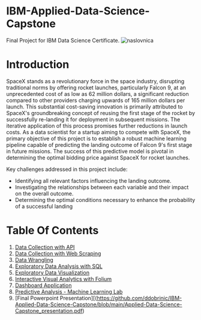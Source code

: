 # IBM-Applied-Data-Science-Capstone
Final Project for IBM Data Science Certificate.
![naslovnica](https://github.com/ddobrinic/IBM-Applied-Data-Science-Capstone/assets/28016367/e632200c-8f08-4187-8b11-fe9559446b84)

# Introduction
SpaceX stands as a revolutionary force in the space industry, disrupting traditional norms by offering rocket launches, particularly Falcon 9, at an unprecedented cost of as low as 62 million dollars, a significant reduction compared to other providers charging upwards of 165 million dollars per launch. This substantial cost-saving innovation is primarily attributed to SpaceX's groundbreaking concept of reusing the first stage of the rocket by successfully re-landing it for deployment in subsequent missions. The iterative application of this process promises further reductions in launch costs.
As a data scientist for a startup aiming to compete with SpaceX, the primary objective of this project is to establish a robust machine learning pipeline capable of predicting the landing outcome of Falcon 9's first stage in future missions. The success of this predictive model is pivotal in determining the optimal bidding price against SpaceX for rocket launches.

Key challenges addressed in this project include:
* Identifying all relevant factors influencing the landing outcome.
* Investigating the relationships between each variable and their impact on the overall outcome.
* Determining the optimal conditions necessary to enhance the probability of a successful landing

# Table Of Contents
1. [Data Collection with API](https://github.com/ddobrinic/IBM-Applied-Data-Science-Capstone/blob/main/jupyter-labs-spacex-data-collection-api.ipynb)
2. [Data Collection with Web Scraping](https://github.com/ddobrinic/IBM-Applied-Data-Science-Capstone/blob/main/jupyter-labs-webscraping.ipynb)
3. [Data Wrangling](https://github.com/ddobrinic/IBM-Applied-Data-Science-Capstone/blob/main/labs-jupyter-spacex-Data%20wrangling.ipynb)
4. [Exploratory Data Analysis with SQL](https://github.com/ddobrinic/IBM-Applied-Data-Science-Capstone/blob/main/jupyter-labs-eda-sql-coursera_sqllite.ipynb)
5. [Exploratory Data Visualization](https://github.com/ddobrinic/IBM-Applied-Data-Science-Capstone/blob/main/jupyter_labs_eda_dataviz.ipynb)
6. [Interactive Visual Analytics with Folium](https://github.com/ddobrinic/IBM-Applied-Data-Science-Capstone/blob/main/lab_jupyter_launch_site_location.ipynb)
7. [Dashboard Application](https://github.com/ddobrinic/IBM-Applied-Data-Science-Capstone/blob/main/spacex_dash_app_2.py)
8. [Predictive Analysis - Machine Learning Lab](https://github.com/ddobrinic/IBM-Applied-Data-Science-Capstone/blob/main/SpaceX_Machine_Learning_Prediction_Part_5_jupyterlite.ipynb)
9. [Final Powerpoint Presentation][(https://github.com/ddobrinic/IBM-Applied-Data-Science-Capstone/blob/main/Applied-Data-Science-Capstone_presentation.pdf)
